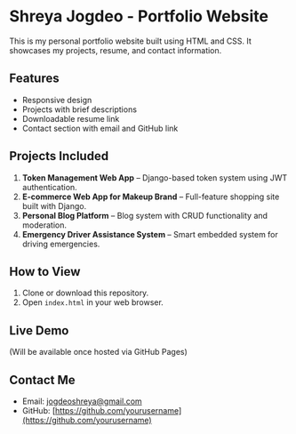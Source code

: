 
# Shreya Jogdeo - Portfolio Website

This is my personal portfolio website built using HTML and CSS. It showcases my projects, resume, and contact information.

## Features

- Responsive design
- Projects with brief descriptions
- Downloadable resume link
- Contact section with email and GitHub link

## Projects Included

1. **Token Management Web App** – Django-based token system using JWT authentication.
2. **E-commerce Web App for Makeup Brand** – Full-feature shopping site built with Django.
3. **Personal Blog Platform** – Blog system with CRUD functionality and moderation.
4. **Emergency Driver Assistance System** – Smart embedded system for driving emergencies.

## How to View

1. Clone or download this repository.
2. Open `index.html` in your web browser.

## Live Demo

(Will be available once hosted via GitHub Pages)

## Contact Me

- Email: jogdeoshreya@gmail.com
- GitHub: [https://github.com/yourusername](https://github.com/yourusername)
